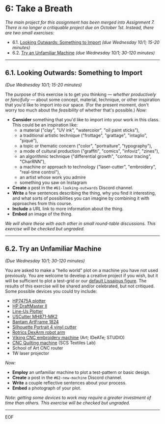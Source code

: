 # 6: Take a Breath

*The main project for this assignment has been merged into Assignment 7.<br />There is no longer a critiquable project due on October 1st. Instead, there are two small exercises:*

* 6.1. [Looking Outwards: Something to Import](#61-looking-outwards-something-to-import) *(due Wednesday 10/1; 15-20 minutes)*
* 6.2. [Try an Unfamiliar Machine](#62-try-an-unfamiliar-machine) *(due Wednesday 10/1; 30-120 minutes)*


---

## 6.1. Looking Outwards: Something to Import

*(Due Wednesday 10/1; 15-20 minutes)*

The purpose of this exercise is to get you thinking — *whether productively or fancifully* — about some concept, material, technique, or other inspiration that you'd like to import into our space. (For the present moment, don't worry too much about the *feasibility* of whether that's possible.) *Now:*

* **Consider** something that you'd like to import into your work in this class. This could be an inspiration like: 
	* a material ("clay", "UV ink", "watercolor", "oil paint sticks"), 
	* a traditional artistic technique ("frottage", "grattage", "intaglio", "piqué"), 
	* a topic or thematic concern ("color", "portraiture", "typography"), 
	* a mode of cultural production ("graffiti", "comics", "infoviz", "zines"),
	* an algorithmic technique ("differential growth", "contour tracing", "CharRNN"),
	* a machine or approach to technology ("laser-cutter", "embroidery", "real-time control"), 
	* an artist whose work you admire
	* something you saw on Instagram
* **Create** a post in the `#61-looking-outwards` Discord channel.
* **Write** a few sentences describing the thing, why you find it interesting, and what sorts of possibilities you can imagine by combining it with approaches from this course.
* **Include** a URL link to more information about the thing. 
* **Embed** an image of the thing. 

*We will share these with each other in small round-table discussions. This exercise will be checked but ungraded.*

---

## 6.2. Try an Unfamiliar Machine 

*(Due Wednesday 10/1; 30-120 minutes)*

You are asked to make a "hello world" plot on a machine you have not used previously. You are welcome to develop a creative project if you wish, but it will be sufficient to plot a test-grid or our [default Lissajous figure](lissajous.svg). The results of this exercise will be shared and/or celebrated, but not critiqued. Some possible devices you could try include: 

* [HP7475A plotter](https://github.com/golanlevin/DrawingWithMachines/blob/main/machines/hp7475a/hp7475a-one-sheet/hp7475a-one-sheet.md)
* [HP DraftMaster II](https://github.com/golanlevin/DrawingWithMachines/tree/main/machines/hp_draftmaster)
* [Line-Us Plotter](https://github.com/golanlevin/DrawingWithMachines/blob/main/machines/line-us/README.md)
* [USCutter MH871-MK2](https://github.com/golanlevin/DrawingWithMachines/blob/main/machines/uscutter-mh871-mk2/README.md)
* [Bantam ArtFrame 1824](https://github.com/golanlevin/DrawingWithMachines/blob/main/machines/bantam_artframe_1824/README.md)
* [Silhouette Portrait 4 vinyl cutter](https://github.com/fablabnbg/inkscape-silhouette)
* [Rotrics DexArm robot arm](https://github.com/CreativeInquiry/Rotrics_control)
* [Viking CNC embroidery machine](https://www.youtube.com/watch?v=BDE2Tx6HHLc) (Art; IDeATe; STUDIO)
* [CNC Quilting machine](https://textiles-lab.github.io/) (SCS Textiles Lab)
* School of Art CNC router
* 1W laser projector

*Now:*

* **Employ** an unfamiliar machine to plot a test-pattern or basic design.
* **Create** a post in the `#62-new-machine` Discord channel.
* **Write** a couple reflective sentences about your process.
* **Embed** a photograph of your plot. 

*Note: getting some devices to work may require a greater investment of time than others. This exercise will be checked but ungraded.*

---

EOF





<!-- 

* Collage from database of others' hand drawings (Google Quick!Draw, etc.)
* Collage of one's own gestural recording SVGs
* Conversion of hand drawings to SVG (with [RapidResizer](https://online.rapidresizer.com/tracer.php)) and further re-composition
* Hand overdrawing of plotted work (see Jean Cho)
* Plotted overdrawing of hand work
* Realtime control of plotter using cursor or camera
* Drawing resynthesis using neural techniques (CharRNN/ML5)

Google Quick!Draw

* [Google Quick!Draw](https://quickdraw.withgoogle.com/data)
* https://thecodingtrain.com/challenges/122-quick-draw
* https://editor.p5js.org/codingtrain/sketches/HyRPosF07

* Mathias Eitz et al., How Do Humans Sketch Objects? SIGGRAPH 2012. [Original](http://cybertron.cg.tu-berlin.de/eitz/projects/classifysketch/)
* KanjiVG https://github.com/KanjiVG/kanjivg/releases
* FS-COCO: Towards Understanding of Freehand Sketches of Common Objects in Context https://fscoco.github.io/
* https://github.com/hardmaru/sketch-rnn-datasets
* [Creative Birds & Creative Creatures](https://songweige.github.io/projects/creative_sketech_generation/home.html)
* GML
* MoonDrawings
* ['Do not draw a penis?' Dataset](https://github.com/studiomoniker/Quickdraw-appendix)
* https://sketchy.eye.gatech.edu/
* https://github.com/hardmaru/sketch-rnn-datasets
* https://github.com/SketchyScene/SketchyScene
* https://github.com/PrincetonLIPS/SketchGraphs

Lingdong's Chinese characters

* https://github.com/LingDong-/chinese-hershey-font
* https://editor.p5js.org/golan/sketches/ybJ0pTrZT
* https://editor.p5js.org/golan/sketches/ognM887aE



-->